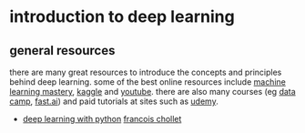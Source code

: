 # introduction to deep learning
## general resources
there are many great resources to introduce the concepts and principles behind deep learning. some of the best online resources include [machine learning mastery](https://machinelearningmastery.com/), [kaggle](https://www.kaggle.com/) and [youtube](https://www.youtube.com/results?search_query=deep+learning+tutorial+). there are also many courses (eg [data camp](https://www.datacamp.com/), [fast.ai](http://www.fast.ai/)) and paid tutorials at sites such as [udemy](https://www.udemy.com/).


- [deep learning with python](https://www.manning.com/books/deep-learning-with-python)
[francois chollet](https://twitter.com/fchollet)
